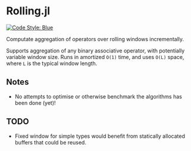 # Rolling.jl

[![Code Style: Blue](https://img.shields.io/badge/code%20style-blue-4495d1.svg)](https://github.com/invenia/BlueStyle)

Computate aggregation of operators over rolling windows incrementally.

Supports aggregation of any binary associative operator, with potentially variable window size. 
Runs in amortized `O(1)` time, and uses `O(L)` space, where `L` is the typical window length.

## Notes

- No attempts to optimise or otherwise benchmark the algorithms has been done (yet)!

## TODO
- Fixed window for simple types would benefit from statically allocated buffers that could be reused.